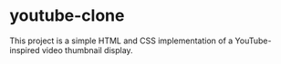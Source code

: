 # youtube-clone
This project is a simple HTML and CSS implementation of a YouTube-inspired video thumbnail display.
